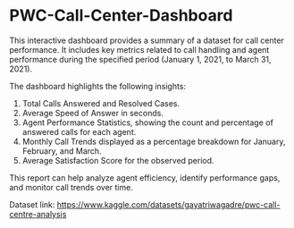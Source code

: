 # PWC-Call-Center-Dashboard



This interactive dashboard provides a summary of a dataset for call center performance. It includes key metrics related to call handling and agent performance during the specified period (January 1, 2021, to March 31, 2021).

The dashboard highlights the following insights:

1. Total Calls Answered and Resolved Cases.
2. Average Speed of Answer in seconds.
3. Agent Performance Statistics, showing the count and percentage of answered calls for each agent.
4. Monthly Call Trends displayed as a percentage breakdown for January, February, and March.
5. Average Satisfaction Score for the observed period.
   
This report can help analyze agent efficiency, identify performance gaps, and monitor call trends over time.



Dataset link: https://www.kaggle.com/datasets/gayatriwagadre/pwc-call-centre-analysis
